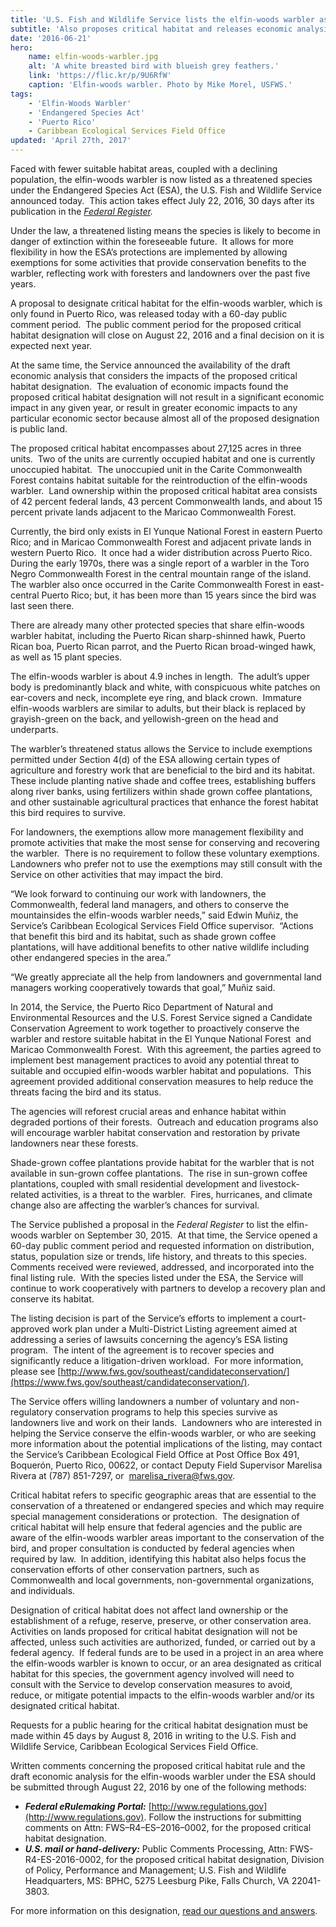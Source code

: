 ```yaml
---
title: 'U.S. Fish and Wildlife Service lists the elfin-woods warbler as a threatened species with exemptions for shade coffee'
subtitle: 'Also proposes critical habitat and releases economic analysis'
date: '2016-06-21'
hero:
    name: elfin-woods-warbler.jpg
    alt: 'A white breasted bird with blueish grey feathers.'
    link: 'https://flic.kr/p/9U6RfW'
    caption: 'Elfin-woods warbler. Photo by Mike Morel, USFWS.'
tags:
    - 'Elfin-Woods Warbler'
    - 'Endangered Species Act'
    - 'Puerto Rico'
    - Caribbean Ecological Services Field Office
updated: 'April 27th, 2017'
---
```

Faced with fewer suitable habitat areas, coupled with a declining population, the elfin-woods warbler is now listed as a threatened species under the Endangered Species Act (ESA), the U.S. Fish and Wildlife Service announced today.  This action takes effect July 22, 2016, 30 days after its publication in the [_Federal Register_](https://www.federalregister.gov/)_._

Under the law, a threatened listing means the species is likely to become in danger of extinction within the foreseeable future.  It allows for more flexibility in how the ESA’s protections are implemented by allowing exemptions for some activities that provide conservation benefits to the warbler, reflecting work with foresters and landowners over the past five years.

A proposal to designate critical habitat for the elfin-woods warbler, which is only found in Puerto Rico, was released today with a 60-day public comment period.  The public comment period for the proposed critical habitat designation will close on August 22, 2016 and a final decision on it is expected next year. 

At the same time, the Service announced the availability of the draft economic analysis that considers the impacts of the proposed critical habitat designation.  The evaluation of economic impacts found the proposed critical habitat designation will not result in a significant economic impact in any given year, or result in greater economic impacts to any particular economic sector because almost all of the proposed designation is public land. 

The proposed critical habitat encompasses about 27,125 acres in three units.  Two of the units are currently occupied habitat and one is currently unoccupied habitat.  The unoccupied unit in the Carite Commonwealth Forest contains habitat suitable for the reintroduction of the elfin-woods warbler.  Land ownership within the proposed critical habitat area consists of 42 percent federal lands, 43 percent Commonwealth lands, and about 15 percent private lands adjacent to the Maricao Commonwealth Forest.

Currently, the bird only exists in El Yunque National Forest in eastern Puerto Rico; and in Maricao Commonwealth Forest and adjacent private lands in western Puerto Rico.  It once had a wider distribution across Puerto Rico.  During the early 1970s, there was a single report of a warbler in the Toro Negro Commonwealth Forest in the central mountain range of the island.  The warbler also once occurred in the Carite Commonwealth Forest in east-central Puerto Rico; but, it has been more than 15 years since the bird was last seen there.

There are already many other protected species that share elfin-woods warbler habitat, including the Puerto Rican sharp-shinned hawk, Puerto Rican boa, Puerto Rican parrot, and the Puerto Rican broad-winged hawk, as well as 15 plant species.

The elfin-woods warbler is about 4.9 inches in length.  The adult’s upper body is predominantly black and white, with conspicuous white patches on ear-covers and neck, incomplete eye ring, and black crown.  Immature elfin-woods warblers are similar to adults, but their black is replaced by grayish-green on the back, and yellowish-green on the head and underparts.

The warbler’s threatened status allows the Service to include exemptions permitted under Section 4(d) of the ESA allowing certain types of agriculture and forestry work that are beneficial to the bird and its habitat.  These include planting native shade and coffee trees, establishing buffers along river banks, using fertilizers within shade grown coffee plantations, and other sustainable agricultural practices that enhance the forest habitat this bird requires to survive.

For landowners, the exemptions allow more management flexibility and promote activities that make the most sense for conserving and recovering the warbler.  There is no requirement to follow these voluntary exemptions.  Landowners who prefer not to use the exemptions may still consult with the Service on other activities that may impact the bird.

“We look forward to continuing our work with landowners, the Commonwealth, federal land managers, and others to conserve the mountainsides the elfin-woods warbler needs,” said Edwin Muñiz, the Service’s Caribbean Ecological Services Field Office supervisor.  “Actions that benefit this bird and its habitat, such as shade grown coffee plantations, will have additional benefits to other native wildlife including other endangered species in the area.”

“We greatly appreciate all the help from landowners and governmental land managers working cooperatively towards that goal,” Muñiz said.

In 2014, the Service, the Puerto Rico Department of Natural and Environmental Resources and the U.S. Forest Service signed a Candidate Conservation Agreement to work together to proactively conserve the warbler and restore suitable habitat in the El Yunque National Forest  and Maricao Commonwealth Forest.  With this agreement, the parties agreed to implement best management practices to avoid any potential threat to suitable and occupied elfin-woods warbler habitat and populations.  This agreement provided additional conservation measures to help reduce the threats facing the bird and its status. 

The agencies will reforest crucial areas and enhance habitat within degraded portions of their forests.  Outreach and education programs also will encourage warbler habitat conservation and restoration by private landowners near these forests.

Shade-grown coffee plantations provide habitat for the warbler that is not available in sun-grown coffee plantations.  The rise in sun-grown coffee plantations, coupled with small residential development and livestock-related activities, is a threat to the warbler.  Fires, hurricanes, and climate change also are affecting the warbler’s chances for survival.

The Service published a proposal in the _Federal Register_ to list the elfin-woods warbler on September 30, 2015.  At that time, the Service opened a 60-day public comment period and requested information on distribution, status, population size or trends, life history, and threats to this species.  Comments received were reviewed, addressed, and incorporated into the final listing rule.  With the species listed under the ESA, the Service will continue to work cooperatively with partners to develop a recovery plan and conserve its habitat. 

The listing decision is part of the Service’s efforts to implement a court-approved work plan under a Multi-District Listing agreement aimed at addressing a series of lawsuits concerning the agency’s ESA listing program.  The intent of the agreement is to recover species and significantly reduce a litigation-driven workload.  For more information, please see [http://www.fws.gov/southeast/candidateconservation/](https://www.fws.gov/southeast/candidateconservation/).

The Service offers willing landowners a number of voluntary and non-regulatory conservation programs to help this species survive as landowners live and work on their lands.  Landowners who are interested in helping the Service conserve the elfin-woods warbler, or who are seeking more information about the potential implications of the listing, may contact the Service’s Caribbean Ecological Field Office at Post Office Box 491, Boquerón, Puerto Rico, 00622, or contact Deputy Field Supervisor Marelisa Rivera at (787) 851-7297, or  [marelisa_rivera@fws.gov](mailto:marelisa_rivera@fws.gov).

Critical habitat refers to specific geographic areas that are essential to the conservation of a threatened or endangered species and which may require special management considerations or protection.  The designation of critical habitat will help ensure that federal agencies and the public are aware of the elfin-woods warbler areas important to the conservation of the bird, and proper consultation is conducted by federal agencies when required by law.  In addition, identifying this habitat also helps focus the conservation efforts of other conservation partners, such as Commonwealth and local governments, non-governmental organizations, and individuals.

Designation of critical habitat does not affect land ownership or the establishment of a refuge, reserve, preserve, or other conservation area.  Activities on lands proposed for critical habitat designation will not be affected, unless such activities are authorized, funded, or carried out by a federal agency.  If federal funds are to be used in a project in an area where the elfin-woods warbler is known to occur, or an area designated as critical habitat for this species, the government agency involved will need to consult with the Service to develop conservation measures to avoid, reduce, or mitigate potential impacts to the elfin-woods warbler and/or its designated critical habitat.

Requests for a public hearing for the critical habitat designation must be made within 45 days by August 8, 2016 in writing to the U.S. Fish and Wildlife Service, Caribbean Ecological Services Field Office.

Written comments concerning the proposed critical habitat rule and the draft economic analysis for the elfin-woods warbler under the ESA should be submitted through August 22, 2016 by one of the following methods:

*   **_Federal eRulemaking Portal:_** [http://www.regulations.gov](http://www.regulations.gov). Follow the instructions for submitting comments on Attn: FWS–R4–ES–2016–0002, for the proposed critical habitat designation.  
*   **_U.S. mail or hand-delivery:_** Public Comments Processing, Attn: FWS-R4-ES-2016-0002, for the proposed critical habitat designation, Division of Policy, Performance and Management; U.S. Fish and Wildlife Headquarters, MS: BPHC, 5275 Leesburg Pike, Falls Church, VA 22041-3803.

For more information on this designation, [read our questions and answers](https://www.fws.gov/southeast/news/pdf/elfin-woods-warbler_listing-CH-FAQs.pdf).
